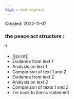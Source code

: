 ```yaml
---
tags : mod englais
---
```

Created: 2022-11-07

### the peace act structure :
?
- [[point]] 
- Evidence from text 1 
- Analysis on text 1 
- Comparison of text 1 and 2 
- Evidence from text 2 
- Analysis on text 2 
- Comparison of texts 1 and 2 
- Tie back to thesis statement
<!--SR:!2023-12-22,100,270-->